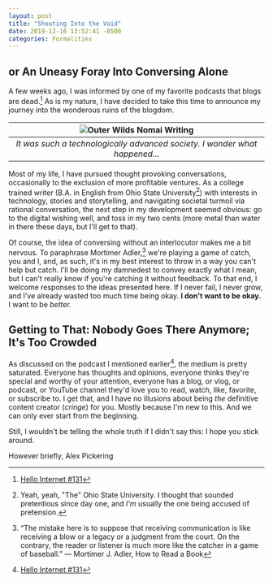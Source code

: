 ```yaml
---
layout: post
title: "Shouting Into the Void"
date: 2019-12-16 13:52:41 -0500
categories: Formalities
---
```


## or An Uneasy Foray Into Conversing Alone

A few weeks ago, I was informed by one of my favorite podcasts that blogs are dead.[^1] As is my nature, I have decided to take this time to announce my journey into the wonderous ruins of the blogdom.

| ![Outer Wilds Nomai Writing](https://alexpickering.netlify.com/assets/img/outer_wilds_nomai_writing.jpg) |
| :----------------------------------------------------------: |
| *It was such a technologically advanced society. I wonder what happened...* |

Most of my life, I have pursued thought provoking conversations, occasionally to the exclusion of more profitable ventures. As a college trained writer (B.A. in English from Ohio State University[^2]) with interests in technology, stories and storytelling, and navigating societal turmoil via rational conversation, the next step in my development seemed obvious: go to the digital wishing well, and toss in my two cents (more metal than water in there these days, but I'll get to that).

Of course, the idea of conversing without an interlocutor makes me a bit nervous. To paraphrase Mortimer Adler,[^3] we're playing a game of catch, you and I, and, as such, it's in my best interest to throw in a way you can't help but catch. I'll be doing my damnedest to convey exactly what I mean, but I can't really know if you're catching it without feedback. To that end, I welcome responses to the ideas presented here. If I never fail, I never grow, and I've already wasted too much time being okay. __I don't want to be okay.__ I want to be _better._

## Getting to That: Nobody Goes There Anymore; It's Too Crowded

As discussed on the podcast I mentioned earlier[^1], the medium is pretty saturated. Everyone has thoughts and opinions, everyone thinks they're special and worthy of your attention, everyone has a blog, or vlog, or podcast, or YouTube channel they'd love you to read, watch, like, favorite, or subscribe to. I get that, and I have no illusions about being _the_ definitive content creator (_cringe_) for you. Mostly because I'm new to this. And we can only ever start from the beginning.

Still, I wouldn't be telling the whole truth if I didn't say this: I hope you stick around.

However briefly,
Alex Pickering


[^1]: [Hello Internet #131](https://www.youtube.com/watch?v=L3m-5SmkSYg&t=48m10s)
[^2]: Yeah, yeah, "The" Ohio State University. I thought that sounded pretentious since day one, and _I'm_ usually the one being accused of pretension.
[^3]: “The mistake here is to suppose that receiving communication is like receiving a blow or a legacy or a judgment from the court. On the contrary, the reader or listener is much more like the catcher in a game of baseball.” ― Mortimer J. Adler, How to Read a Book
